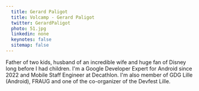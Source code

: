 ```yaml
---
  title: Gerard Paligot
  title: Volcamp - Gerard Paligot
  twitter: GerardPaligot
  photo: 51.jpg
  linkedin: none
  keynotes: false
  sitemap: false
---
```

Father of two kids, husband of an incredible wife and huge fan of Disney long before I had children. I'm a Google Developer Expert for Android since 2022 and Mobile Staff Engineer at Decathlon. I'm also member of GDG Lille (Android), FRAUG and one of the co-organizer of the Devfest Lille.